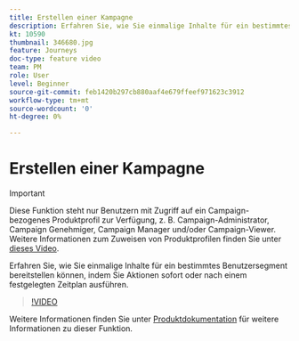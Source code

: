 ```yaml
---
title: Erstellen einer Kampagne
description: Erfahren Sie, wie Sie einmalige Inhalte für ein bestimmtes Benutzersegment bereitstellen können, indem Sie Aktionen sofort oder nach einem festgelegten Zeitplan ausführen.
kt: 10590
thumbnail: 346680.jpg
feature: Journeys
doc-type: feature video
team: PM
role: User
level: Beginner
source-git-commit: feb1420b297cb880aaf4e679ffeef971623c3912
workflow-type: tm+mt
source-wordcount: '0'
ht-degree: 0%

---
```


# Erstellen einer Kampagne

>[!IMPORTANT]
>
>Diese Funktion steht nur Benutzern mit Zugriff auf ein Campaign-bezogenes Produktprofil zur Verfügung, z. B. Campaign-Administrator, Campaign Genehmiger, Campaign Manager und/oder Campaign-Viewer. Weitere Informationen zum Zuweisen von Produktprofilen finden Sie unter [dieses Video](/help/set-up-access/access-management.md).

Erfahren Sie, wie Sie einmalige Inhalte für ein bestimmtes Benutzersegment bereitstellen können, indem Sie Aktionen sofort oder nach einem festgelegten Zeitplan ausführen.

>[!VIDEO](https://video.tv.adobe.com/v/346680?quality=12)

Weitere Informationen finden Sie unter [Produktdokumentation](https://experienceleague.adobe.com/docs/journey-optimizer/using/campaigns/get-started-with-campaigns.html?lang=en) für weitere Informationen zu dieser Funktion.
